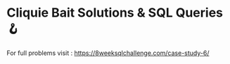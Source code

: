 # Cliquie Bait Solutions & SQL Queries 🪝
For full problems visit : https://8weeksqlchallenge.com/case-study-6/
